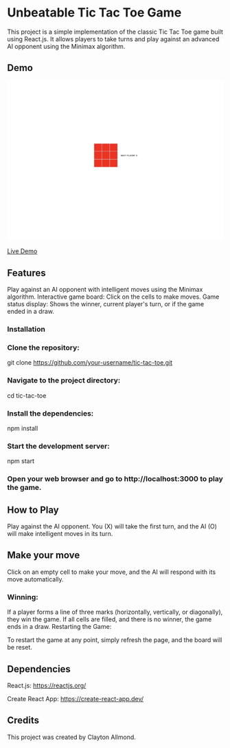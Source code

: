 # Unbeatable Tic Tac Toe Game

This project is a simple implementation of the classic Tic Tac Toe game built using React.js. It allows players to take turns and play against an advanced AI opponent using the Minimax algorithm.

## Demo

![Screenshot of the tic-tac-toe game](https://github.com/Clay0277/Tic-Tac-Toe/blob/478a162308faebb036a2d2a11d8e7641de18aa1b/img/Screenshot%202023-07-27%20at%2012.20.23%20PM.png)

[Live Demo](https://tic-tac-toe-3w8b.onrender.com)

## Features

Play against an AI opponent with intelligent moves using the Minimax algorithm.
Interactive game board: Click on the cells to make moves.
Game status display: Shows the winner, current player's turn, or if the game ended in a draw.

### Installation

### Clone the repository:

git clone https://github.com/your-username/tic-tac-toe.git

### Navigate to the project directory:

cd tic-tac-toe

### Install the dependencies:

npm install

### Start the development server:

npm start

### Open your web browser and go to http://localhost:3000 to play the game.

## How to Play

Play against the AI opponent. You (X) will take the first turn, and the AI (O) will make intelligent moves in its turn.

## Make your move

Click on an empty cell to make your move, and the AI will respond with its move automatically.

### Winning:

If a player forms a line of three marks (horizontally, vertically, or diagonally), they win the game.
If all cells are filled, and there is no winner, the game ends in a draw.
Restarting the Game:

To restart the game at any point, simply refresh the page, and the board will be reset.

## Dependencies

React.js: https://reactjs.org/

Create React App: https://create-react-app.dev/

## Credits

This project was created by Clayton Allmond.
